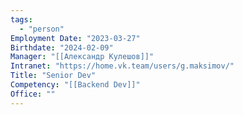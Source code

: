 ```yaml
---
tags:
  - "person"
Employment Date: "2023-03-27"
Birthdate: "2024-02-09"
Manager: "[[Александр Кулешов]]"
Intranet: "https://home.vk.team/users/g.maksimov/"
Title: "Senior Dev"
Competency: "[[Backend Dev]]"
Office: ""
---
```


